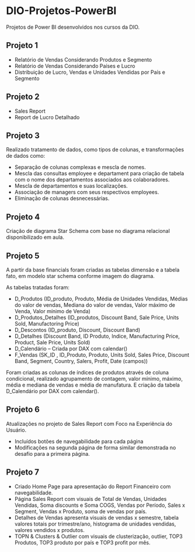 # DIO-Projetos-PowerBI
Projetos de Power BI desenvolvidos nos cursos da DIO.

## Projeto 1

- Relatório de Vendas Considerando Produtos e Segmento
- Relatório de Vendas Considerando Países e Lucro
- Distribuição de Lucro, Vendas e Unidades Vendidas por País e Segmento

## Projeto 2

- Sales Report
- Report de Lucro Detalhado

## Projeto 3

Realizado tratamento de dados, como tipos de colunas, e transformações de dados como:
- Separação de colunas complexas e mescla de nomes.
- Mescla das consultas employee e departament para criação de tabela com o nome dos departamentos associados aos colaboradores.
- Mescla de departamentos e suas localizações.
- Associação de managers com seus respectivos employees.
- Eliminação de colunas desnecessárias.

## Projeto 4 
Criação de diagrama Star Schema com base no diagrama relacional disponibilizado em aula.

## Projeto 5
A partir da base financials foram criadas as tabelas dimensão e a tabela fato, em modelo star schema conforme imagem do diagrama.

As tabelas tratadas foram: 
- D_Produtos (ID_produto, Produto, Média de Unidades Vendidas, Médias do valor de vendas, Mediana do valor de vendas, Valor máximo de Venda, Valor mínimo de Venda)
- D_Produtos_Detalhes (ID_produtos, Discount Band, Sale Price, Units Sold, Manufactoring Price)
- D_Descontos (ID_produto, Discount, Discount Band)
- D_Detalhes (Discount Band, ID Produto, Indice, Manufacturing Price, Product, Sale Price, Units Sold)
- D_Calendário – Criada por DAX com calendar()
- F_Vendas (SK_ID , ID_Produto, Produto, Units Sold, Sales Price, Discount Band, Segment, Country, Salers, Profit, Date (campos))

Foram criadas as colunas de índices de produtos através de coluna condicional, realizado agrupamento de contagem, valor mínimo, máximo, média e mediana de vendas e média de manufatura.
E criação da tabela D_Calendário por DAX com calendar().

## Projeto 6

Atualizações no projeto de Sales Report com Foco na Experiência do Usuário.
- Incluídos botões de navegabilidade para cada página
- Modificações na segunda página de forma similar demonstrada no desafio para a primeira página.

## Projeto 7 

- Criado Home Page para apresentação do Report Financeiro com navegabilidade.
- Página Sales Report com visuais de Total de Vendas, Unidades Vendidas, Soma discounts e Soma COGS, Vendas por Período, Sales x Segment, Vendas x Produto, soma de vendas por país.
- Detalhes de Vendas apresenta visuais de vendas x semestre, tabela valores totais por trimestre/ano, histograma de unidades vendidas, valores vendidos x produtos.
- TOPN & Clusters & Outlier com visuais de clusterização, outlier, TOP3 Produtos, TOP3 produto por país e TOP3 profit por mês.
